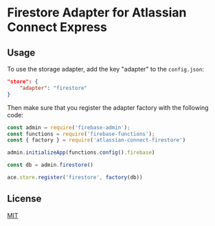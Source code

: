 # Firestore Adapter for Atlassian Connect Express

## Usage

To use the storage adapter, add the key "adapter" to the `config.json`:

```json
"store": {
    "adapter": "firestore"
}
```

Then make sure that you register the adapter factory with the following code:

```ts
const admin = require('firebase-admin');
const functions = require('firebase-functions');
const { factory } = require('atlassian-connect-firestore')

admin.initializeApp(functions.config().firebase)

const db = admin.firestore()

ace.store.register('firestore', factory(db))

```

## License

[MIT](LICENSE)
